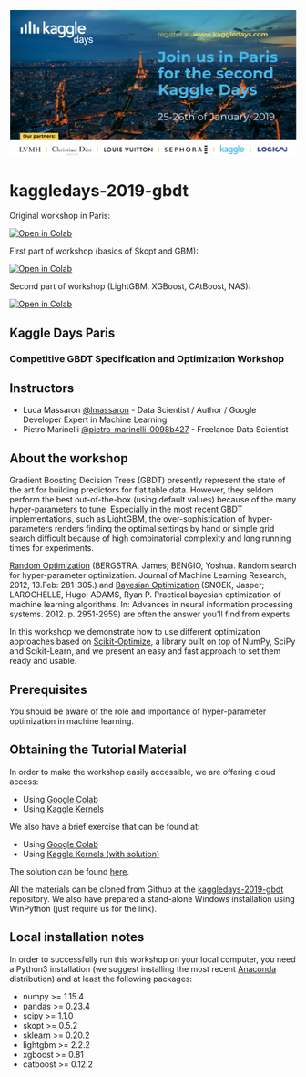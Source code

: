 ![KaggleDays_Paris](./kaggledaysparis.png)

# kaggledays-2019-gbdt

Original workshop in Paris:

[![Open in Colab](https://colab.research.google.com/assets/colab-badge.svg)](https://colab.research.google.com/github/lmassaron/kaggledays-2019-gbdt/blob/master/Kaggle%20Days%20Paris%20-%20%20GBDT%20workshop.ipynb)

First part of workshop (basics of Skopt and GBM):

[![Open in Colab](https://colab.research.google.com/assets/colab-badge.svg)](https://colab.research.google.com/github/lmassaron/kaggledays-2019-gbdt/blob/master/skopt_workshop_part1.ipynb)

Second part of workshop (LightGBM, XGBoost, CAtBoost, NAS):

[![Open in Colab](https://colab.research.google.com/assets/colab-badge.svg)](https://colab.research.google.com/github/lmassaron/kaggledays-2019-gbdt/blob/master/skopt_workshop_part2.ipynb)

## Kaggle Days Paris
### Competitive GBDT Specification and Optimization Workshop

## Instructors
* Luca Massaron [@lmassaron](https://www.linkedin.com/in/lmassaron/) - Data Scientist / Author / Google Developer Expert in Machine Learning 
* Pietro Marinelli [@pietro-marinelli-0098b427](https://www.linkedin.com/in/pietro-marinelli-0098b427/) - Freelance Data Scientist

## About the workshop

Gradient Boosting Decision Trees (GBDT) presently represent the state of the art for building predictors for flat table data. However, they seldom perform the best out-of-the-box (using default values) because of the many hyper-parameters to tune. Especially in the most recent GBDT implementations, such as LightGBM, the over-sophistication of hyper-parameters renders finding the optimal settings by hand or simple grid search difficult because of high combinatorial complexity and long running times for experiments. 

[Random Optimization](https://papers.nips.cc/paper/4522-practical-bayesian-optimization-of-machine-learning-algorithms.pdf) (BERGSTRA, James; BENGIO, Yoshua. Random search for hyper-parameter optimization. Journal of Machine Learning Research, 2012, 13.Feb: 281-305.) and [Bayesian Optimization](https://papers.nips.cc/paper/4522-practical-bayesian-optimization-of-machine-learning-algorithms.pdf) (SNOEK, Jasper; LAROCHELLE, Hugo; ADAMS, Ryan P. Practical bayesian optimization of machine learning algorithms. In: Advances in neural information processing systems. 2012. p. 2951-2959) are often the answer you'll find from experts.

In this workshop we demonstrate how to use different optimization approaches based on [Scikit-Optimize](https://github.com/scikit-optimize/scikit-optimize), a library built on top of NumPy, SciPy and Scikit-Learn, and we present an easy and fast approach to set them ready and usable.

## Prerequisites

You should be aware of the role and importance of hyper-parameter optimization in machine learning.  

## Obtaining the Tutorial Material
In order to make the workshop easily accessible, we are offering cloud access:
* Using [Google Colab](https://colab.research.google.com/github/lmassaron/kaggledays-2019-gbdt/blob/master/Kaggle%20Days%20Paris%20-%20%20GBDT%20workshop.ipynb) 
* Using [Kaggle Kernels](https://www.kaggle.com/lucamassaron/kaggle-days-paris-gbdt-workshop)

We also have a brief exercise that can be found at:
* Using [Google Colab](https://colab.research.google.com/github/lmassaron/kaggledays-2019-gbdt/blob/master/Kaggle%20Days%20Paris%20-%20Skopt%20%2B%20CatBoost%20exercise.ipynb)
* Using [Kaggle Kernels (with solution)](https://www.kaggle.com/lucamassaron/kaggle-days-paris-skopt-catboost-solution)

The solution can be found [here](https://github.com/lmassaron/kaggledays-2019-gbdt/blob/master/Kaggle%20Days%20Paris%20-%20Skopt%20%2B%20CatBoost%20solution.ipynb).

All the materials can be cloned from Github at the [kaggledays-2019-gbdt](https://github.com/lmassaron/kaggledays-2019-gbdt) repository. We also have prepared a stand-alone Windows installation using WinPython (just require us for the link).

## Local installation notes

In order to successfully run this workshop on your local computer, you need a Python3 installation (we suggest installing the most recent [Anaconda](https://www.anaconda.com/download/) distribution) and at least the following packages:

* numpy >= 1.15.4
* pandas >= 0.23.4
* scipy >= 1.1.0
* skopt >= 0.5.2
* sklearn >= 0.20.2
* lightgbm >= 2.2.2
* xgboost >= 0.81
* catboost >= 0.12.2
